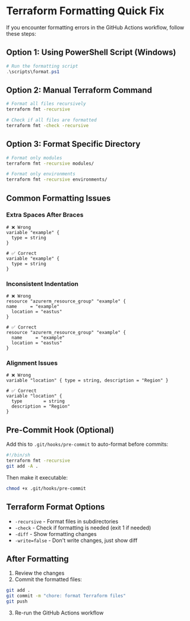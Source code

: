 # Terraform Formatting Quick Fix

If you encounter formatting errors in the GitHub Actions workflow, follow these steps:

## Option 1: Using PowerShell Script (Windows)

```powershell
# Run the formatting script
.\scripts\format.ps1
```

## Option 2: Manual Terraform Command

```bash
# Format all files recursively
terraform fmt -recursive

# Check if all files are formatted
terraform fmt -check -recursive
```

## Option 3: Format Specific Directory

```bash
# Format only modules
terraform fmt -recursive modules/

# Format only environments
terraform fmt -recursive environments/
```

## Common Formatting Issues

### Extra Spaces After Braces
```hcl
# ❌ Wrong
variable "example" { 
  type = string
}

# ✅ Correct
variable "example" {
  type = string
}
```

### Inconsistent Indentation
```hcl
# ❌ Wrong
resource "azurerm_resource_group" "example" {
name     = "example"
  location = "eastus"
}

# ✅ Correct
resource "azurerm_resource_group" "example" {
  name     = "example"
  location = "eastus"
}
```

### Alignment Issues
```hcl
# ❌ Wrong
variable "location" { type = string, description = "Region" }

# ✅ Correct
variable "location" {
  type        = string
  description = "Region"
}
```

## Pre-Commit Hook (Optional)

Add this to `.git/hooks/pre-commit` to auto-format before commits:

```bash
#!/bin/sh
terraform fmt -recursive
git add -A .
```

Then make it executable:
```bash
chmod +x .git/hooks/pre-commit
```

## Terraform Format Options

- `-recursive` - Format files in subdirectories
- `-check` - Check if formatting is needed (exit 1 if needed)
- `-diff` - Show formatting changes
- `-write=false` - Don't write changes, just show diff

## After Formatting

1. Review the changes
2. Commit the formatted files:
```bash
git add .
git commit -m "chore: format Terraform files"
git push
```

3. Re-run the GitHub Actions workflow
